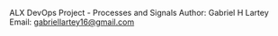 ALX DevOps Project - Processes and Signals
Author: Gabriel H Lartey
Email: gabriellartey16@gmail.com
